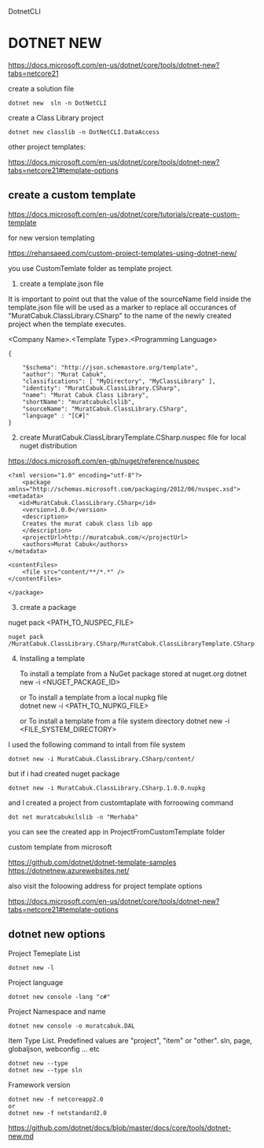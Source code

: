 DotnetCLI

# DOTNET NEW

https://docs.microsoft.com/en-us/dotnet/core/tools/dotnet-new?tabs=netcore21


create a solution file

    dotnet new  sln -n DotNetCLI

create a Class Library project

    dotnet new classlib -n DotNetCLI.DataAccess

other project templates:

https://docs.microsoft.com/en-us/dotnet/core/tools/dotnet-new?tabs=netcore21#template-options


## create a custom template

https://docs.microsoft.com/en-us/dotnet/core/tutorials/create-custom-template


for new version templating

https://rehansaeed.com/custom-project-templates-using-dotnet-new/


you use CustomTemlate folder as template project.


1. create a template.json file


It is important to point out that the value of the sourceName field inside the template.json file will be used as a marker to replace all occurances of "MuratCabuk.ClassLibrary.CSharp" to the name of the newly created project when the template executes.


\<Company Name>.\<Template Type>.\<Programming Language>

    {

        "$schema": "http://json.schemastore.org/template",
        "author": "Murat Cabuk",
        "classifications": [ "MyDirectory", "MyClassLibrary" ],
        "identity": "MuratCabuk.ClassLibrary.CSharp",
        "name": "Murat Cabuk Class Library",
        "shortName": "muratcabukclslib",
        "sourceName": "MuratCabuk.ClassLibrary.CSharp",
        "language" : "[C#]"
    }

2. create MuratCabuk.ClassLibraryTemplate.CSharp.nuspec file for local nuget distribution 


https://docs.microsoft.com/en-gb/nuget/reference/nuspec


    <?xml version="1.0" encoding="utf-8"?>
        <package xmlns="http://schemas.microsoft.com/packaging/2012/06/nuspec.xsd">
    <metadata>
       <id>MuratCabuk.ClassLibrary.CSharp</id>
        <version>1.0.0</version>
        <description>
        Creates the murat cabuk class lib app
        </description>
        <projectUrl>http://muratcabuk.com/</projectUrl>
        <authors>Murat Cabuk</authors>
    </metadata>

    <contentFiles>
        <file src="content/**/*.*" />
    </contentFiles>

    </package>


3. create a package 

nuget pack <PATH_TO_NUSPEC_FILE>
    
    nuget pack /MuratCabuk.ClassLibrary.CSharp/MuratCabuk.ClassLibraryTemplate.CSharp.nuspec


4. Installing a template

    To install a template from a NuGet package stored at nuget.org
    dotnet new -i <NUGET_PACKAGE_ID>

    or To install a template from a local nupkg file  
    dotnet new -i <PATH_TO_NUPKG_FILE>

    or To install a template from a file system directory
    dotnet new -i <FILE_SYSTEM_DIRECTORY>

I used the following command to intall from file system

    dotnet new -i MuratCabuk.ClassLibrary.CSharp/content/

but if i had created nuget package

    dotnet new -i MuratCabuk.ClassLibrary.CSharp.1.0.0.nupkg


and I created a project from customtaplate with forroowing command

    dot net muratcabukclslib -n "Merhaba"

you can see the created app in ProjectFromCustomTemplate folder

custom template from microsoft

https://github.com/dotnet/dotnet-template-samples
https://dotnetnew.azurewebsites.net/

also visit the foloowing address for project template options

https://docs.microsoft.com/en-us/dotnet/core/tools/dotnet-new?tabs=netcore21#template-options


## dotnet new options

Project Temeplate List

    dotnet new -l

Project language

    dotnet new console -lang "c#" 

Project Namespace and name

    dotnet new console -o muratcabuk.DAL

Item Type List.  Predefined values are "project", "item" or "other".
sln, page, globaljson, webconfig ... etc

    dotnet new --type 
    dotnet new --type sln
   
Framework version

    dotnet new -f netcoreapp2.0
    or
    dotnet new -f netstandard2.0

https://github.com/dotnet/docs/blob/master/docs/core/tools/dotnet-new.md



